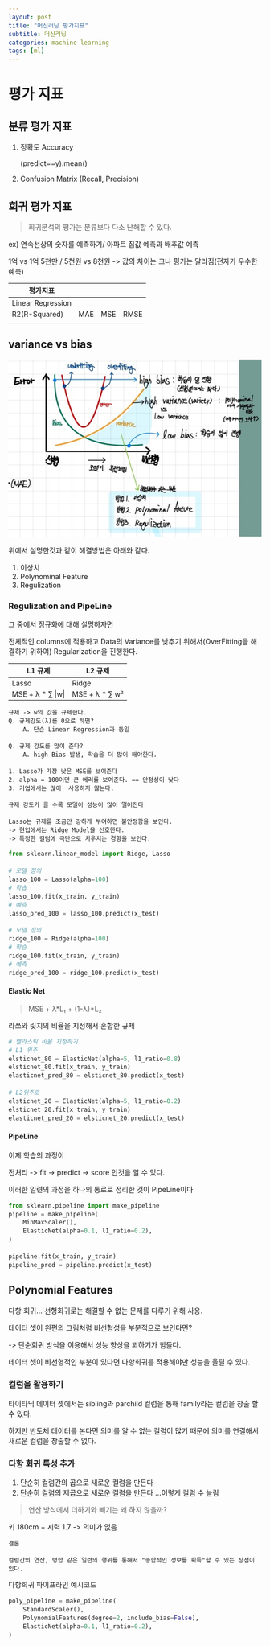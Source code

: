 ```yaml
---
layout: post
title: "머신러닝 평가지표"
subtitle: 머신러닝
categories: machine learning
tags: [ml]
---
```

# 평가 지표

## 분류 평가 지표

1. 정확도 Accuracy

    (predict==y).mean()
2. Confusion Matrix (Recall, Precision)

## 회귀 평가 지표
> 회귀분석의 평가는 분류보다 다소 난해할 수 있다.

ex) 연속선상의 숫자를 예측하기/ 아파트 집값 예측과 배추값 예측

1억 vs 1억 5천만 / 5천원 vs 8천원 -> 값의 차이는 크나 평가는 달라짐(전자가 우수한 예측)


|평가지표||||
|---|---|---|---|
|Linear Regression|||
|R2(R-Squared)|MAE|MSE|RMSE|
|||||

## variance vs bias

![img](/assets/img/0920/want.png)

위에서 설명한것과 같이 해결방법은 아래와 같다.

1. 이상치
2. Polynominal Feature
3. Regulization

### Regulization and PipeLine

그 중에서 정규화에 대해 설명하자면

전체적인 columns에 적용하고 Data의 Variance를 낮추기 위해서(OverFitting을 해결하기 위하여) Regularization을 진행한다.

|L1 규제|L2 규제|
|---|---|
|Lasso|Ridge|
|MSE + λ * ∑ \|w\| |MSE + λ * ∑ w²|

    규제 -> w의 값을 규제한다.
    Q. 규제강도(λ)를 0으로 하면?
        A. 단순 Linear Regression과 동일

    Q. 규제 강도를 많이 준다?
        A. high Bias 발생, 학습을 더 많이 해야한다.

    1. Lasso가 가장 낮은 MSE를 보여준다
    2. alpha = 100이면 큰 에러를 보여준다. == 안정성이 낮다
    3. 기업에서는 많이  사용하지 않는다.

    규제 강도가 클 수록 모델이 성능이 많이 떨어진다

    Lasso는 규제를 조금만 강하게 부여하면 불안정함을 보인다. 
    -> 현업에서는 Ridge Model을 선호한다.
    -> 특정한 컬럼에 극단으로 치우치는 경향을 보인다.
    
```python
from sklearn.linear_model import Ridge, Lasso

# 모델 정의
lasso_100 = Lasso(alpha=100)
# 학습
lasso_100.fit(x_train, y_train)
# 예측
lasso_pred_100 = lasso_100.predict(x_test)

# 모델 정의
ridge_100 = Ridge(alpha=100)
# 학습
ridge_100.fit(x_train, y_train)
# 예측
ridge_pred_100 = ridge_100.predict(x_test)
```


#### Elastic Net
> MSE + λ*L₁ + (1-λ)*L₂

라쏘와 릿지의 비율을 지정해서 혼합한 규제

```python
# 엘라스틱 비율 지정하기
# L1 위주
elsticnet_80 = ElasticNet(alpha=5, l1_ratio=0.8)
elsticnet_80.fit(x_train, y_train)
elasticnet_pred_80 = elsticnet_80.predict(x_test)

# L2위주로
elsticnet_20 = ElasticNet(alpha=5, l1_ratio=0.2)
elsticnet_20.fit(x_train, y_train)
elasticnet_pred_20 = elsticnet_20.predict(x_test)
```
#### PipeLine

이제 학습의 과정이

전처리 -> fit -> predict -> score 인것을 알 수 있다.

이러한 일련의 과정을 하나의 통로로 정리한 것이 PipeLine이다

```python
from sklearn.pipeline import make_pipeline
pipeline = make_pipeline(
    MinMaxScaler(), 
    ElasticNet(alpha=0.1, l1_ratio=0.2),
)

pipeline.fit(x_train, y_train)
pipeline_pred = pipeline.predict(x_test)
```

## Polynomial Features

다항 회귀... 선형회귀로는 해결할 수 없는 문제를 다루기 위해 사용.

데이터 셋이 왼편의 그림처럼 비선형성을 부분적으로 보인다면?

-> 단순회귀 방식을 이용해서 성능 향상을 꾀하기가 힘들다.

데이터 셋이 비선형적인 부분이 있다면 다항회귀를 적용해야만 성능을 올릴 수 있다.

### 컬럼을 활용하기

타이타닉 데이터 셋에서는 sibling과 parchild 컬럼을 통해 family라는 컬럼을 창출 할 수 있다.

하지만 반도체 데이터를 본다면 의미를 알 수 없는 컬럼이 많기 때문에 의미를 연결해서 새로운 컬럼을 창출할 수 없다.

### 다항 회귀 특성 추가

1. 단순히 컬럼간의 곱으로 새로운 컬럼을 만든다
2. 단순히 컬럼의 제곱으로 새로운 컬럼을 만든다 ...이렇게 컬럼 수 늘림

> 연산 방식에서 더하기와 빼기는 왜 하지 않을까?

키 180cm + 시력 1.7 -> 의미가 없음

    결론

    컬럼간의 연산, 병합 같은 일련의 행위를 통해서 "종합적인 정보를 획득"할 수 있는 장점이 있다.

다항회귀 파이프라인 예시코드
```python
poly_pipeline = make_pipeline(
    StandardScaler(),
    PolynomialFeatures(degree=2, include_bias=False),
    ElasticNet(alpha=0.1, l1_ratio=0.2),
)
```